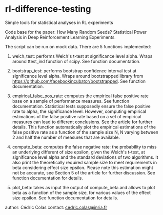 # rl-difference-testing
Simple tools for statistical analyses in RL experiments

Code base for the paper: How Many Random Seeds? Statistical Power Analysis in Deep Reinforcement Learning Experiments.

The script can be run on mock data. There are 5 functions implemented:

1) welch_test: performs Welch's t-test at significance level alpha. Wraps around ttest_ind function of scipy. See
function documentation.

2) bootstrap_test: performs bootstrap confidence interval test at significance level alpha. Wraps around bootstrapped
library from https://github.com/facebookincubator/bootstrapped. See function documentation.

3) empirical_false_pos_rate: computes the empirical false positive rate base on a sample of performance measures. See
function documentation. Statistical tests supposedly ensure the false positive rate to alpha, the significance level. However, computing empirical estimations of the false positive rate based on a set of empirical measures can lead to different conclusions. See the article for further details. This function automatically plot the empirical estimations of the false positive rate as a function of the sample size N, N varying between 2 and half the number of measures that are available.

4) compute_beta: computes the false negative rate: the probability to miss an underlying different of size epsilon,
given the Welch's t-test, at significance level alpha and the standard deviations of two algorithms. It also print the theoretically required sample size to meet requirements in beta considering effect size epsilon. Please note this estimation might not be accurate, see Section 5 of the article for further discussion. See function
documentation for details.

5) plot_beta: takes as input the output of compute_beta and allows to plot beta as a function of the sample size, for various
values of the effect size epsilon. See function documentation for details.

author: Cédric Colas
contact: cedric.colas@inria.fr

